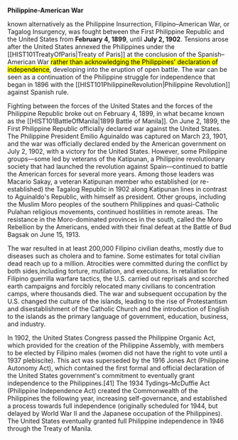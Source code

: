 **Philippine-American War**

known alternatively as the Philippine Insurrection, Filipino–American War, or Tagalog Insurgency, was fought between the First Philippine Republic and the United States from **February 4, 1899**, until **July 2, 1902**. Tensions arose after the United States annexed the Philippines under the [[HIST101TreatyOfParis|Treaty of Paris]] at the conclusion of the Spanish–American War <mark class="hltr-lightred">rather than acknowledging the Philippines' declaration of independence</mark>, developing into the eruption of open battle. The war can be seen as a continuation of the Philippine struggle for independence that began in 1896 with the [[HIST101PhilippineRevolution|Philippine Revolution]] against Spanish rule.

Fighting between the forces of the United States and the forces of the Philippine Republic broke out on February 4, 1899, in what became known as the [[HIST101BattleOfManila|1899 Battle of Manila]]. On June 2, 1899, the First Philippine Republic officially declared war against the United States. The Philippine President Emilio Aguinaldo was captured on March 23, 1901, and the war was officially declared ended by the American government on July 2, 1902, with a victory for the United States. However, some Philippine groups—some led by veterans of the Katipunan, a Philippine revolutionary society that had launched the revolution against Spain—continued to battle the American forces for several more years. Among those leaders was Macario Sakay, a veteran Katipunan member who established (or re-established) the Tagalog Republic in 1902 along Katipunan lines in contrast to Aguinaldo's Republic, with himself as president. Other groups, including the Muslim Moro peoples of the southern Philippines and quasi-Catholic Pulahan religious movements, continued hostilities in remote areas. The resistance in the Moro-dominated provinces in the south, called the Moro Rebellion by the Americans, ended with their final defeat at the Battle of Bud Bagsak on June 15, 1913.

The war resulted in at least 200,000 Filipino civilian deaths, mostly due to diseases such as cholera and to famine. Some estimates for total civilian dead reach up to a million. Atrocities were committed during the conflict by both sides,including torture, mutilation, and executions. In retaliation for Filipino guerrilla warfare tactics, the U.S. carried out reprisals and scorched earth campaigns and forcibly relocated many civilians to concentration camps, where thousands died. The war and subsequent occupation by the U.S. changed the culture of the islands, leading to the rise of Protestantism and disestablishment of the Catholic Church and the introduction of English to the islands as the primary language of government, education, business, and industry.

In 1902, the United States Congress passed the Philippine Organic Act, which provided for the creation of the Philippine Assembly, with members to be elected by Filipino males (women did not have the right to vote until a 1937 plebiscite). This act was superseded by the 1916 Jones Act (Philippine Autonomy Act), which contained the first formal and official declaration of the United States government's commitment to eventually grant independence to the Philippines.[41] The 1934 Tydings–McDuffie Act (Philippine Independence Act) created the Commonwealth of the Philippines the following year, increasing self-governance, and established a process towards full independence (originally scheduled for 1944, but delayed by World War II and the Japanese occupation of the Philippines). The United States eventually granted full Philippine independence in 1946 through the Treaty of Manila.